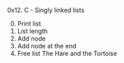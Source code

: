 0x12. C - Singly linked lists

0. Print list
1. List length
2. Add node
3. Add node at the end
4. Free list
The Hare and the Tortoise


